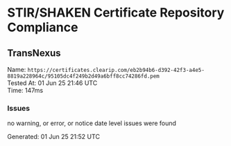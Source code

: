 # STIR/SHAKEN Certificate Repository Compliance

## TransNexus

Name: `https://certificates.clearip.com/eb2b94b6-d392-42f3-a4e5-8819a228964c/95105dc4f249b2d49a6bff8cc74286fd.pem`\
Tested At: 01 Jun 25 21:46 UTC\
Time: 147ms

### Issues

no warning, or error, or notice date level issues were found

Generated: 01 Jun 25 21:52 UTC